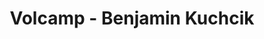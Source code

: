 ---
  name: Benjamin Kuchcik
  title: Volcamp - Benjamin Kuchcik
  abstract: 
  twitter: none
  photo: none
  linkedin: none
  keynotes: false
---